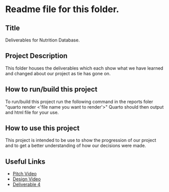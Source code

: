 # Readme file for this folder.

## Title
Deliverables for Nutrition Database.

## Project Description
This folder houses the deliverables which each show what we have learned and changed about our project as tie has gone on.

## How to run/build this project
To run/build this project run the following command in the reports foler
"quarto render <'file name you want to render'>"
Quarto should then output and html file for your use.

## How to use this project
This project is intended to be use to show the progression of our project and to get a better understanding of how our decisions were made.

## Useful Links
* [Pitch Video](https://cdnapisec.kaltura.com/index.php/extwidget/preview/partner_id/1888231/uiconf_id/28242191/entry_id/1_gz2tt2pm/embed/dynamic)
* [Design Video](https://vcu.zoom.us/rec/share/pVgBUN4D_LdJPS6ypM4SuUXBwF3OqcmSJhfzxkhCtDG6PB_N2rLlR07iCvvruGI.X2-c_Vxr13gZsWZs?startTime=1697421780000)
* [Deliverable 4](deliver4.html)